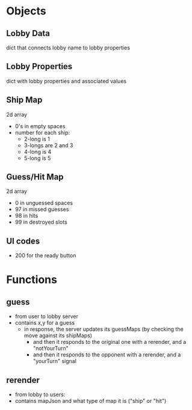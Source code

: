 # Objects

## Lobby Data
dict that connects lobby name to lobby properties

## Lobby Properties
dict with lobby properties and associated values

## Ship Map
2d array
- 0's in empty spaces
- number for each ship:
    - 2-long is 1
    - 3-longs are 2 and 3
    - 4-long is 4
    - 5-long is 5


## Guess/Hit Map
2d array
- 0 in unguessed spaces
- 97 in missed guesses
- 98 in hits
- 99 in destroyed slots

## UI codes
- 200 for the ready button

# Functions

## guess
- from user to lobby server
- contains x,y for a guess
    - in response, the server updates its guessMaps (by checking the move against its shipMaps)
        - and then it responds to the original one with a rerender, and a "notYourTurn" 
        - and then it responds to the opponent with a rerender, and a "yourTurn" signal

## rerender
- from lobby to users:
- contains mapJson and what type of map it is ("ship" or "hit")